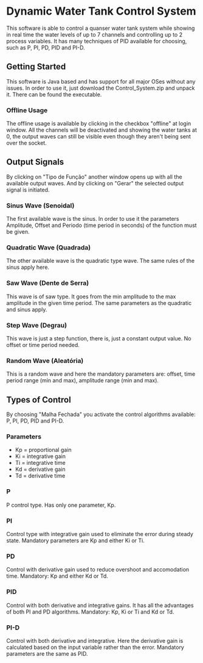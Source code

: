 # Dynamic Water Tank Control System
This software is able to control a quanser water tank system while showing in real time the water levels of up to 7 channels and controlling up to 2 process variables. It has many techniques of PID available for choosing, such as P, PI, PD, PID and PI-D.
## Getting Started
This software is Java based and has support for all major OSes without any issues. In order to use it, just download the Control_System.zip and unpack it. There can be found the executable. 
### Offline Usage
The offline usage is available by clicking in the checkbox "offline" at login window. All the channels will be deactivated and showing the water tanks at 0, the output waves can still be visible even though they aren't being sent over the socket.
## Output Signals
By clicking on "Tipo de Função" another window opens up with all the available output waves. And by clicking on "Gerar" the selected output signal is initiated.
### Sinus Wave (Senoidal)
The first available wave is the sinus. In order to use it the parameters Amplitude, Offset and Periodo (time period in seconds) of the function must be given.
### Quadratic Wave (Quadrada)
The other available wave is the quadratic type wave. The same rules of the sinus apply here.
### Saw Wave (Dente de Serra)
This wave is of saw type. It goes from the min amplitude to the max amplitude in the given time period. The same parameters as the quadratic and sinus apply.
### Step Wave (Degrau)
This wave is just a step function, there is, just a constant output value. No offset or time period needed.
### Random Wave (Aleatória)
This is a random wave and here the mandatory parameters are: offset, time period range (min and max), amplitude range (min and max).
## Types of Control
By choosing "Malha Fechada" you activate the control algorithms available: P, PI, PD, PID and PI-D.
### Parameters
- Kp = proportional gain
- Ki = integrative gain
- Ti = integrative time
- Kd = derivative gain
- Td = derivative time

### P
P control type. Has only one parameter, Kp.
### PI
Control type with integrative gain used to eliminate the error during steady state. Mandatory parameters are Kp and either Ki or Ti.
### PD
Control with derivative gain used to reduce overshoot and accomodation time. Mandatory: Kp and either Kd or Td.
### PID 
Control with both derivative and integrative gains. It has all the advantages of both PI and PD algorithms. Mandatory: Kp, Ki or Ti and Kd or Td.
### PI-D
Control with both derivative and integrative. Here the derivative gain is calculated based on the input variable rather than the error. Mandatory parameters are the same as PID.

